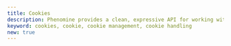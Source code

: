 ```yaml
---
title: Cookies
description: Phenomine provides a clean, expressive API for working with cookies. In this document, you'll learn how to use the cookie library to store and retrieve user data.
keyword: cookies, cookie, cookie management, cookie handling
new: true
---
```

